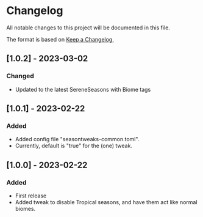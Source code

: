 # Changelog

All notable changes to this project will be documented in this file.

The format is based on [Keep a Changelog](https://keepachangelog.com/en/1.0.0/),

## [1.0.2] - 2023-03-02

### Changed

- Updated to the latest SereneSeasons with Biome tags


## [1.0.1] - 2023-02-22

### Added

- Added config file "seasontweaks-common.toml".
- Currently, default is "true" for the (one) tweak.


## [1.0.0] - 2023-02-22

### Added

- First release
- Added tweak to disable Tropical seasons, and have them act like normal biomes.